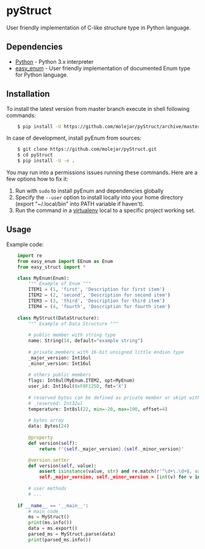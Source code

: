 pyStruct
========

User friendly implementation of C-like structure type in Python language.

Dependencies
------------

- [Python](https://www.python.org) - Python 3.x interpreter
- [easy_enum](https://github.com/molejar/pyEnum) - User friendly implementation of documented Enum type for Python language.

Installation
------------

To install the latest version from master branch execute in shell following commands:

``` bash
    $ pip install -U https://github.com/molejar/pyStruct/archive/master.zip
```

In case of development, install pyEnum from sources:

``` bash
    $ git clone https://github.com/molejar/pyStruct.git
    $ cd pyStruct
    $ pip install -U -e .
```

You may run into a permissions issues running these commands. Here are a few options how to fix it:

1. Run with `sudo` to install pyEnum and dependencies globally
2. Specify the `--user` option to install locally into your home directory (export "~/.local/bin" into PATH variable if haven't).
3. Run the command in a [virtualenv](https://virtualenv.pypa.io/en/latest/) local to a specific project working set.

Usage
-----

Example code:

``` Python
    import re
    from easy_enum import EEnum as Enum
    from easy_struct import *

    class MyEnum(Enum):
        """ Example of Enum """
        ITEM1 = (1, 'first', 'Description for first item')   
        ITEM2 = (2, 'second', 'Description for second item')
        ITEM3 = (3, 'third', 'Description for third item')
        ITEM4 = (4, 'fourth', 'Description for fourth item')
    
    class MyStruct(DataStructure):
        """ Example of Data Structure """
    
        # public member with string type
        name: String(14, default="example string")
        
        # private members with 16-bit unsigned little endian type
        _major_version: Int16ul
        _minor_version: Int16ul
        
        # others public members
        flags: Int8ul(MyEnum.ITEM2, opt=MyEnum)
        user_id: Int16ul(0xF0F125D, fmt='X')
        
        # reserved bytes can be defined as private member or skipt with offset parameter
        # _reserved: Int32ul
        temperature: Int8sl(22, min=-20, max=100, offset=4)
        
        # bytes array
        data: Bytes(24)
    
        @property
        def version(self):
            return f"{self._major_version}.{self._minor_version}"

        @version.setter
        def version(self, value):
            assert isinstance(value, str) and re.match(r'^\d+\.\d+$, value)
            self._major_version, self._minor_version = [int(v) for v in value.split('.')]
        
        # user methods
        # ...
        
    if __name__ == '__main__':
        # main code
        ms = MyStruct()
        print(ms.info())
        data = ms.export()
        parsed_ms = MyStruct.parse(data)
        print(parsed_ms.info())
```
